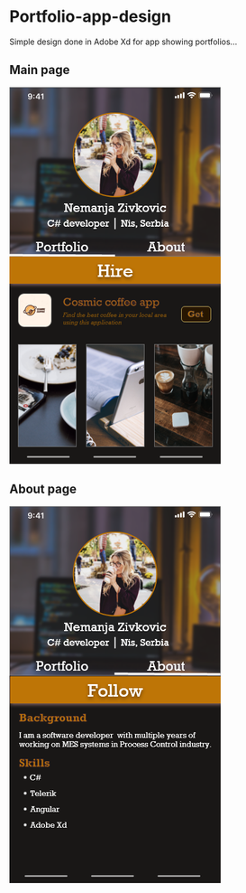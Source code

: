 # Portfolio-app-design
Simple design done in Adobe Xd for app showing portfolios...

## Main page

![Alt text](/Main.png?raw=true "Main")

## About page

![Alt text](/About.png?raw=true "Main")
